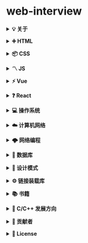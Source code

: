 # web-interview

<b><details><summary>💡 关于</summary></b>

📚 本仓库是面向 <b>web前端</b> 方向校招求职者、初学者的基础知识总结

🙏 仓库内容如有错误或改进欢迎 issue 或 pr。由于本人水平有限，仓库中的知识点有来自本人原创、读书笔记、书籍、博文等，非原创均已标明出处，如有遗漏，请 issue 提出。本仓库遵循 CC BY-NC-SA 4.0 协议，转载请注明出处。

</details>

<b><details><summary>➕ HTML</summary></b>

* [HTML问答题](/HTML/01.md)

</details>

<b><details><summary>📦 CSS</summary></b>

   <details>HTML问答题</details>

</details>

<b><details><summary>〽️ JS</summary></b>

* [HTML问答题](/HTML/01.md)

</details>

<b><details><summary>⚡️ Vue</summary></b>

* [HTML问答题](/HTML/01.md)

</details>

<b><details><summary>❓ React</summary></b>

* [HTML问答题](/HTML/01.md)

</details>

<b><details><summary>💻 操作系统</summary></b>

* [HTML问答题](/HTML/01.md)

</details>

<b><details><summary>☁️ 计算机网络</summary></b>

* [HTML问答题](/HTML/01.md)

</details>

<b><details><summary>🌩 网络编程</summary></b>

* [HTML问答题](/HTML/01.md)

</details>

<b><details><summary>💾 数据库</summary></b>

* [HTML问答题](/HTML/01.md)

</details>

<b><details><summary>📏 设计模式</summary></b>

* [HTML问答题](/HTML/01.md)

</details>

<b><details><summary>⚙️ 链接装载库</summary></b>

* [HTML问答题](/HTML/01.md)

</details>

<b><details><summary>📚 书籍</summary></b>

* [HTML问答题](/HTML/01.md)

</details>

<b><details><summary>🔱 C/C++ 发展方向</summary></b>

* [HTML问答题](/HTML/01.md)

</details>

<b><details><summary>👬 贡献者</summary></b>

包括勘误的 Issue、PR，排序按照贡献时间。

[tamarous](https://github.com/tamarous)

</details>

<b><details><summary>📜 License</summary></b>

本仓库遵循 CC BY-NC-SA 4.0（署名 - 非商业性使用） 协议，转载请注明出处。

[![CC BY-NC-SA 4.0](https://i.creativecommons.org/l/by-nc-sa/4.0/88x31.png)](LICENSE)

</details>
